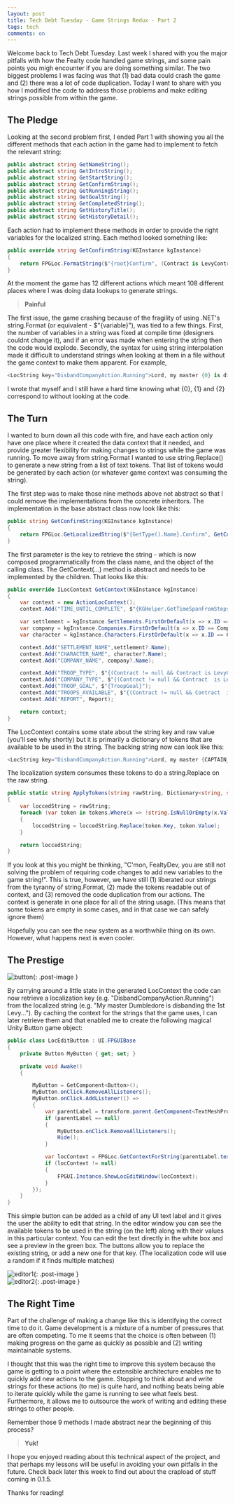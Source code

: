 ```yaml
---
layout: post
title: Tech Debt Tuesday - Game Strings Redux - Part 2
tags: tech
comments: on
---
```



Welcome back to Tech Debt Tuesday. Last week I shared with you the major pitfalls with how the Fealty code handled game strings, and some pain points you migh encounter if you are doing something similar. The two biggest problems I was facing was that (1) bad data could crash the game and (2) there was a lot of code duplication. Today I want to share with you how I modified the code to address those problems and make editing strings possible from within the game.
<!--more-->

## The Pledge

Looking at the second problem first, I ended Part 1 with showing you all the different methods that each action in the game had to implement to fetch the relevant string:

```c#
public abstract string GetNameString();
public abstract string GetIntroString();
public abstract string GetStartString();
public abstract string GetConfirmString();
public abstract string GetRunningString();
public abstract string GetGoalString();
public abstract string GetCompletedString();
public abstract string GetHistoryTitle();
public abstract string GetHistoryDetail();
```

Each action had to implement these methods in order to provide the right variables for the localized string. Each method looked something like:

```c#
public override string GetConfirmString(KGInstance kgInstance)
{
    return FPGLoc.FormatString($"{root}Confirm", (Contract is LevyContract ? "a Levy" : "a company"), TroopGoal, (Contract is LevyContract ? "serfs" : "mercenaries"));
}
```

At the moment the game has 12 different actions which meant 108 different places where I was doing data lookups to generate strings. 

> **Painful**

The first issue, the game crashing because of the fragility of using .NET's string.Format (or equivalent - $"{variable}"), was tied to a few things. First,  the number of variables in a string was fixed at compile time (designers couldnt change it), and if an error was made when entering the string then the code would explode. Secondly, the syntax for using string interpolation made it difficult to understand strings when looking at them in a file without the game context to make them apparent. For example,

```c#
<LocString key="DisbandCompanyAction.Running">Lord, my master {0} is disbanding the {1}. I expect their return in {2}.</LocString>
```

I wrote that myself and I still have a hard time knowing what {0}, {1} and {2} correspond to without looking at the code.

## The Turn

I wanted to burn down all this code with fire, and have each action only have one place where it created the data context that it needed, and provide greater flexibility for making changes to strings while the game was running. To move away from string.Format I wanted to use string.Replace() to generate a new string from a list of text tokens. That list of tokens would be generated by each action (or whatever game context was consuming the string).

The first step was to make those nine methods above not abstract so that I could remove the implementations from the concrete inheritors. The implementation in the base abstract class now look like this:

```c#
public string GetConfirmString(KGInstance kgInstance)
{
    return FPGLoc.GetLocalizedString($"{GetType().Name}.Confirm", GetContext(kgInstance).GetTokens());
}
```

The first parameter is the key to retrieve the string - which is now composed programmatically from the class name, and the object of the calling class. The GetContext(...) method is abstract and needs to be implemented by the children. That looks like this:

```c#
public override ILocContext GetContext(KGInstance kgInstance)
{
    var context = new ActionLocContext();
    context.Add("TIME_UNTIL_COMPLETE", $"{KGHelper.GetTimeSpanFromSteps(StepsRequired - StepsDone)}");

    var settlement = kgInstance.Settlements.FirstOrDefault(x => x.ID == SettlementID);
    var company = kgInstance.Companies.FirstOrDefault(x => x.ID == CompanyID);
    var character = kgInstance.Characters.FirstOrDefault(x => x.ID == CharacterID);

    context.Add("SETTLEMENT_NAME",settlement?.Name);
    context.Add("CHARACTER_NAME", character?.Name);
    context.Add("COMPANY_NAME", company?.Name);

    context.Add("TROOP_TYPE", $"{(Contract != null && Contract is LevyContract ? "serfs" : "freemen")}");
    context.Add("COMPANY_TYPE", $"{(Contract != null && Contract  is LevyContract ? "levy" : "company")}");
    context.Add("TROOP_GOAL", $"{TroopGoal}");
    context.Add("TROOPS_AVAILABLE", $"{(Contract != null && Contract  is LevyContract ? settlement?.GetResource(SettlementResourceTypes.Serfs) : settlement?.GetResource(SettlementResourceTypes.Mercenaries))}");
    context.Add("REPORT", Report);

    return context;
}
```

The LocContext contains some state about the string key and raw value (you'll see why shortly) but it is primarily a dictionary of tokens that are available to be used in the string. The backing string now can look like this:

```c#
<LocString key="DisbandCompanyAction.Running">Lord, my master {CAPTAIN_NAME} is disbanding the {COMPANY_NAME}. I expect their return in {TIME_UNTIL_COMPLETE}.</LocString>
```

The localization system consumes these tokens to do a string.Replace on the raw string.

```c#
public static string ApplyTokens(string rawString, Dictionary<string, string> tokens)
{
    var loccedString = rawString;
    foreach (var token in tokens.Where(x => !string.IsNullOrEmpty(x.Value)))
    {
        loccedString = loccedString.Replace(token.Key, token.Value);
    }

    return loccedString;
}
```

If you look at this you might be thinking, "C'mon, FealtyDev, you are still not solving the problem of requiring code changes to add new variables to the game string!". This is true, however, we have still (1) liberated our strings from the tyranny of string.Format, (2) made the tokens readable out of context, and (3) removed the code duplication from our actions. The context is generate in one place for all of the string usage. (This means that some tokens are empty in some cases, and in that case we can safely ignore them)

Hopefully you can see the new system as a worthwhile thing on its own. However, what happens next is even cooler.

## The Prestige

![button](/public/images/posts/17DEC19/button.png){: .post-image }  

By carrying around a little state in the generated LocContext the code can now retrieve a localization key (e.g. "DisbandCompanyAction.Running") from the localized string (e.g. "My master Dumbledore is disbanding the 1st Levy..."). By caching the context for the strings that the game uses, I can later retrieve them and that enabled me to create the following magical Unity Button game object:

```c#
public class LocEditButton : UI.FPGUIBase
{
    private Button MyButton { get; set; }

    private void Awake()
    {

        MyButton = GetComponent<Button>();
        MyButton.onClick.RemoveAllListeners();
        MyButton.onClick.AddListener(() =>
        {
            var parentLabel = transform.parent.GetComponent<TextMeshProUGUI>();
            if (parentLabel == null)
            {
                MyButton.onClick.RemoveAllListeners();
                Hide();
            }

            var locContext = FPGLoc.GetContextForString(parentLabel.text);
            if (locContext != null)
            {
                FPGUI.Instance.ShowLocEditWindow(locContext);
            }
        });
    }
}
```

This simple button can be added as a child of any UI text label and it gives the user the ability to edit that string. In the editor window you can see the available tokens to be used in the string (on the left) along with their values in this particular context. You can edit the text directly in the white box and see a preview in the green box. The buttons allow you to replace the existing string, or add a new one for that key. (The localization code will use a random if it finds multiple matches)

![editor1](/public/images/posts/17DEC19/editor1.png){: .post-image }  
![editor2](/public/images/posts/17DEC19/editor2.png){: .post-image }  

## The Right Time

Part of the challenge of making a change like this is identifying the correct time to do it. Game development is a mixture of a number of pressures that are often competing. To me it seems that the choice is often between (1) making progress on the game as quickly as possible and (2) writing maintainable systems. 

I thought that this was the right time to improve this system because the game is getting to a point where the extensible architecture enables me to quickly add new actions to the game. Stopping to think about and write strings for these actions (to me) is quite hard, and nothing beats being able to iterate quickly while the game is running to see what feels best. Furthermore, it allows me to outsource the work of writing and editing these strings to other people.

Remember those 9 methods I made abstract near the beginning of this process?

> **Yuk!**

I hope you enjoyed reading about this technical aspect of the project, and that perhaps my lessons will be useful in avoiding your own pitfalls in the future. Check back later this week to find out about the crapload of stuff coming in 0.1.5.

Thanks for reading!
